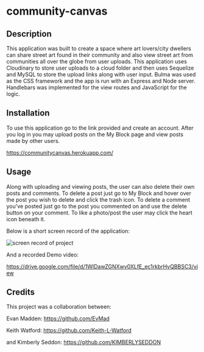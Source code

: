 # community-canvas

## Description

This application was built to create a space where art lovers/city dwellers can share street art found in their community and also view street art from communities all over the globe from user uploads. This application uses Cloudinary to store user uploads to a cloud folder and then uses Sequelize and MySQL to store the upload links along with user input. Bulma was used as the CSS framework and the app is run with an Express and Node server. Handlebars was implemented for the view routes and JavaScript for the logic. 

## Installation

To use this application go to the link provided and create an account. After you log in you may upload posts on the My Block page and view posts made by other users.

https://communitycanvas.herokuapp.com/

## Usage 

Along with uploading and viewing posts, the user can also delete their own posts and comments. To delete a post just go to My Block and hover over the post you wish to delete and click the trash icon. To delete a comment you've posted just go to the post you commented on and use the delete button on your comment. To like a photo/post the user may click the heart icon beneath it.

Below is a short screen record of the application:

![screen record of project](/public/images/communitycanvas.gif)


And a recorded Demo video:

https://drive.google.com/file/d/1WIDawZGNXwv0XLfE_ec1rkbrHvQBBSC3/view


## Credits 

This project was a collaboration between: 

Evan Madden: 
https://github.com/EvMad

Keith Watford: 
https://github.com/Keith-L-Watford

and Kimberly Seddon: 
https://github.com/KIMBERLYSEDDON